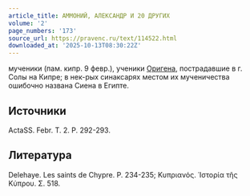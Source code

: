 ```yaml
---
article_title: АММОНИЙ, АЛЕКСАНДР И 20 ДРУГИХ
volume: '2'
page_numbers: '173'
source_url: https://pravenc.ru/text/114522.html
downloaded_at: '2025-10-13T08:30:22Z'
---
```


мученики (пам. кипр. 9 февр.), ученики [Оригена](https://pravenc.ru/text/Ориген.html), пострадавшие в г. Солы на Кипре; в нек-рых синаксарях местом их мученичества ошибочно названа Сиена в Египте.

## Источники

ActaSS. Febr. T. 2. P. 292-293.

## Литература

Delehaye. Les saints de Chypre. P. 234-235; Κυπριανός. ῾Ιστορία τῆς Κύπρου. Σ. 518.
